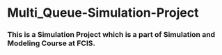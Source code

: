 # Multi_Queue-Simulation-Project
<h3>This is a Simulation Project which is a part of Simulation and Modeling Course at FCIS.</h3>
